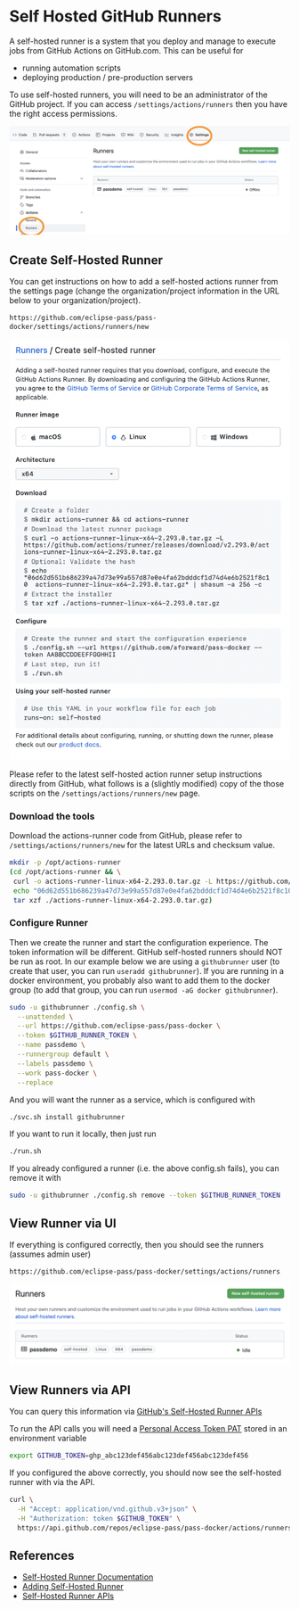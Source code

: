 # Self Hosted GitHub Runners

A self-hosted runner is a system that you deploy and manage to execute jobs from GitHub Actions on GitHub.com.
This can be useful for

* running automation scripts
* deploying production / pre-production servers

To use self-hosted runners, you will need to be an administrator of the GitHub project.
If you can access `/settings/actions/runners` then you have the right access permissions.

![GitHub Settings Runners](/docs/assets/github/github_settings_runners.png)

## Create Self-Hosted Runner

You can get instructions on how to add a self-hosted actions runner from the settings page (change the organization/project information in the
URL below to your organization/project).

```
https://github.com/eclipse-pass/pass-docker/settings/actions/runners/new
```

![GitHub Setup Runner Code](/docs/assets/github/create_self_runner_code.png)

Please refer to the latest self-hosted action runner setup instructions directly
from GitHub, what follows is a (slightly modified) copy of the
those scripts on the `/settings/actions/runners/new` page.

### Download the tools

Download the actions-runner code from GitHub, please
refer to `/settings/actions/runners/new` for the latest URLs and checksum value.

```bash
mkdir -p /opt/actions-runner
(cd /opt/actions-runner && \
 curl -o actions-runner-linux-x64-2.293.0.tar.gz -L https://github.com/actions/runner/releases/download/v2.293.0/actions-runner-linux-x64-2.293.0.tar.gz && \
 echo "06d62d551b686239a47d73e99a557d87e0e4fa62bdddcf1d74d4e6b2521f8c10  actions-runner-linux-x64-2.293.0.tar.gz" | shasum -a 256 -c && \
 tar xzf ./actions-runner-linux-x64-2.293.0.tar.gz)
```

### Configure Runner

Then we create the runner and start the configuration experience.
The token information will be different.  GitHub self-hosted runners
should NOT be run as root.  In our example below we are using a
`githubrunner` user (to create that user, you can run `useradd githubrunner`).
If you are running in a docker environment, you probably also want to
add them to the docker group (to add that group, you can run `usermod -aG docker githubrunner`).

```bash
sudo -u githubrunner ./config.sh \
  --unattended \
  --url https://github.com/eclipse-pass/pass-docker \
  --token $GITHUB_RUNNER_TOKEN \
  --name passdemo \
  --runnergroup default \
  --labels passdemo \
  --work pass-docker \
  --replace
```

And you will want the runner as a service, which is configured with

```bash
./svc.sh install githubrunner
```

If you want to run it locally, then just run

```bash
./run.sh
```

If you already configured a runner (i.e. the above config.sh fails), you can remove it with

```bash
sudo -u githubrunner ./config.sh remove --token $GITHUB_RUNNER_TOKEN
```

## View Runner via UI

If everything is configured correctly, then you should see the runners (assumes admin user)

```
https://github.com/eclipse-pass/pass-docker/settings/actions/runners
```

![Passdemo runner on GitHub.com](/docs/assets/github/passdemo_runner.png)


## View Runners via API

You can query this information via [GitHub's Self-Hosted Runner APIs](https://docs.github.com/en/rest/actions/self-hosted-runners)

To run the API calls you will need a [Personal Access Token PAT](https://github.com/settings/tokens)
stored in an environment variable

```bash
export GITHUB_TOKEN=ghp_abc123def456abc123def456abc123def456
````

If you configured the above correctly, you should now see the self-hosted runner with via the API.

```bash
curl \
  -H "Accept: application/vnd.github.v3+json" \
  -H "Authorization: token $GITHUB_TOKEN" \
  https://api.github.com/repos/eclipse-pass/pass-docker/actions/runners
```

## References

* [Self-Hosted Runner Documentation](https://docs.github.com/en/actions/hosting-your-own-runners/about-self-hosted-runners)
* [Adding Self-Hosted Runner](https://docs.github.com/en/actions/hosting-your-own-runners/adding-self-hosted-runners)
* [Self-Hosted Runner APIs](https://docs.github.com/en/rest/actions/self-hosted-runners)